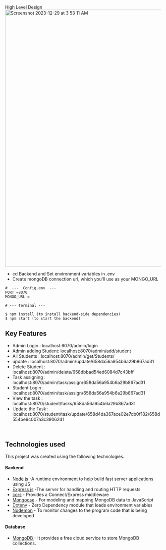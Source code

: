 High Level Design
<img width="830" alt="Screenshot 2023-12-29 at 3 53 11 AM" src="https://github.com/Somsai0009/Student-Management/assets/88903529/b1f250e4-2009-406e-a8d3-011e86eb5e94">
- cd Backend and Set environment variables in .env
- Create  mongoDB connection url, which you'll use as your MONGO_URL

```
#  ---  Config.env  ---
PORT =8070
MONGO_URL =
```
```
# --- Terminal ---

$ npm install (to install backend-side dependencies)
$ npm start (to start the backend)
```
   
##  Key Features


- Admin Login     : localhost:8070/admin/login
- Admin adding Student: localhost:8070/admin/add/student
- All Students    : localhost:8070/admin/get/Students/
- update          : localhost:8070/admin/update/658da56a954b6a29b867ad31
- Delete Student  : localhost:8070/admin/delete/658dbbad54ed6084d7c43bff
- Task assigning  : localhost:8070/admin/task/assign/658da56a954b6a29b867ad31
- Student Login   : localhost:8070/admin/task/assign/658da56a954b6a29b867ad31
- View the task   : localhost:8070/student/tasks/658da56a954b6a29b867ad31
- Update the Task : localhost:8070/student/task/update/658d4da367ace02e7db0f182/658d554be9c007a3c39062d1
<br/>

##  Technologies used

This project was created using the following technologies.

####  Backend 

- [Node js](https://nodejs.org/en/) -A runtime environment to help build fast server applications using JS
- [Express js](https://www.npmjs.com/package/express) -The server for handling and routing HTTP requests
- [cors](https://www.npmjs.com/package/cors) - Provides a Connect/Express middleware
- [Mongoose](https://mongoosejs.com/) - For modeling and mapping MongoDB data to JavaScript
- [Dotenv](https://www.npmjs.com/package/dotenv) - Zero Dependency module that loads environment variables
- [Nodemon](https://www.npmjs.com/package/nodemon) - To monitor changes to the program code that is being developed
####  Database 

 - [MongoDB ](https://www.mongodb.com/) - It provides a free cloud service to store MongoDB collections.

